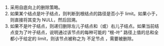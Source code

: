 1. 采用自底向上的删除策略。
2. 如果某个结点是叶子结点，则判断到根结点的路径是否小于 limit。如果小于，则直接将其变为 NULL，然后回溯。
3. 如果不是叶子结点，则递归删除左儿子结点和（或）右儿子结点。如果当前结点变为了叶子结点，说明通过该节点的每种可能的 “根-叶” 路径上值的总和全都小于给定的 limit，则该节点被称之为 不足节点 ，需要被删除。